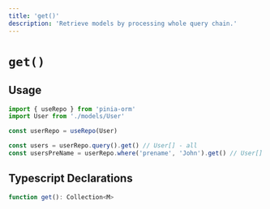 ```yaml
---
title: 'get()'
description: 'Retrieve models by processing whole query chain.'
---
```


# `get()`

## Usage

````ts
import { useRepo } from 'pinia-orm'
import User from './models/User'

const userRepo = useRepo(User)

const users = userRepo.query().get() // User[] - all 
const usersPreName = userRepo.where('prename', 'John').get() // User[] - with prename 'John'
````

## Typescript Declarations

````ts
function get(): Collection<M>
````
